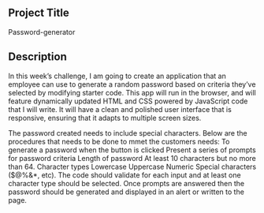  ## Project Title

Password-generator


## Description 
In this week’s challenge, I am going to create an application that an employee can use to generate a random password based on criteria they’ve selected by modifying starter code. This app will run in the browser, and will feature dynamically updated HTML and CSS powered by JavaScript code that I will write. It will have a clean and polished user interface that is responsive, ensuring that it adapts to multiple screen sizes.

The password created needs to include special characters. Below are the procedures that needs to be done to mmet the customers needs:
To generate a password when the button is clicked
Present a series of prompts for password criteria
Length of password
At least 10 characters but no more than 64.
Character types
Lowercase
Uppercase
Numeric
Special characters ($@%&*, etc).
The code should validate for each input and at least one character type should be selected. Once prompts are answered then the password should be generated and displayed in an alert or written to the page.
